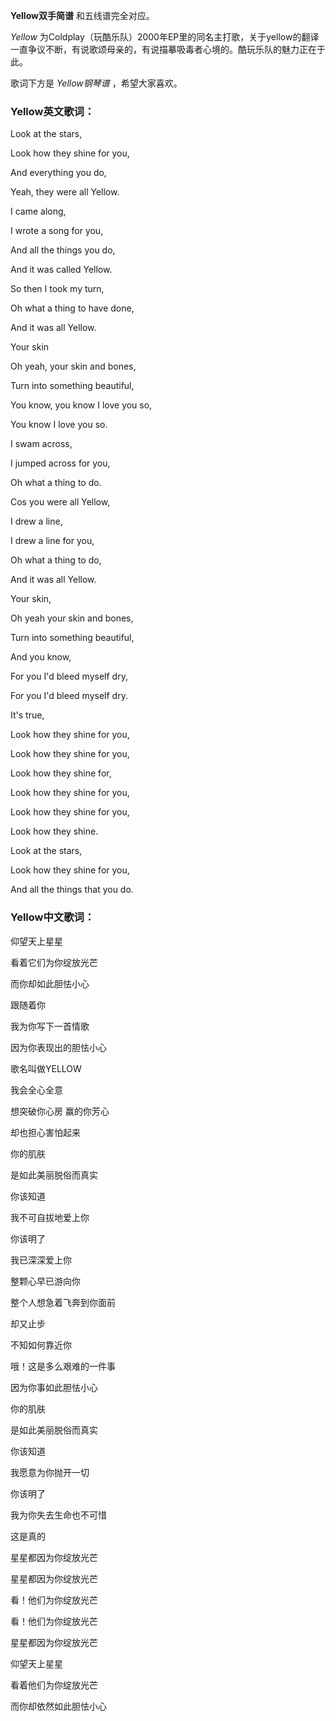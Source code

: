 

**Yellow双手简谱** 和五线谱完全对应。

  

_Yellow_
为Coldplay（玩酷乐队）2000年EP里的同名主打歌，关于yellow的翻译一直争议不断，有说歌颂母亲的，有说描摹吸毒者心境的。酷玩乐队的魅力正在于此。

  
歌词下方是 _Yellow钢琴谱_ ，希望大家喜欢。

### Yellow英文歌词：

Look at the stars,

Look how they shine for you,

And everything you do,

Yeah, they were all Yellow.

I came along,

I wrote a song for you,

And all the things you do,

And it was called Yellow.

So then I took my turn,

Oh what a thing to have done,

And it was all Yellow.

Your skin

Oh yeah, your skin and bones,

Turn into something beautiful,

You know, you know I love you so,

You know I love you so.

I swam across,

I jumped across for you,

Oh what a thing to do.

Cos you were all Yellow,

I drew a line,

I drew a line for you,

Oh what a thing to do,

And it was all Yellow.

Your skin,

Oh yeah your skin and bones,

Turn into something beautiful,

And you know,

For you I'd bleed myself dry,

For you I'd bleed myself dry.

It's true,

Look how they shine for you,

Look how they shine for you,

Look how they shine for,

Look how they shine for you,

Look how they shine for you,

Look how they shine.

Look at the stars,

Look how they shine for you,

And all the things that you do.

### Yellow中文歌词：

仰望天上星星

看着它们为你绽放光芒

而你却如此胆怯小心

跟随着你

我为你写下一首情歌

因为你表现出的胆怯小心

歌名叫做YELLOW

我会全心全意

想突破你心房 赢的你芳心

却也担心害怕起来

你的肌肤

是如此美丽脱俗而真实

你该知道

我不可自拔地爱上你

你该明了

我已深深爱上你

整颗心早已游向你

整个人想急着飞奔到你面前

却又止步

不知如何靠近你

哦！这是多么艰难的一件事

因为你事如此胆怯小心

你的肌肤

是如此美丽脱俗而真实

你该知道

我愿意为你抛开一切

你该明了

我为你失去生命也不可惜

这是真的

星星都因为你绽放光芒

星星都因为你绽放光芒

看！他们为你绽放光芒

看！他们为你绽放光芒

星星都因为你绽放光芒

仰望天上星星

看着他们为你绽放光芒

而你却依然如此胆怯小心

